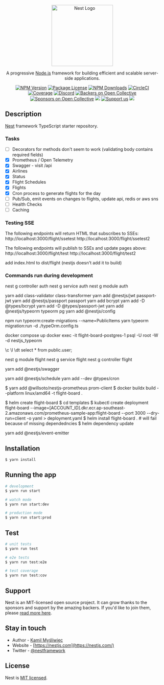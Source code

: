 <p align="center">
  <a href="http://nestjs.com/" target="blank"><img src="https://nestjs.com/img/logo-small.svg" width="200" alt="Nest Logo" /></a>
</p>

[circleci-image]: https://img.shields.io/circleci/build/github/nestjs/nest/master?token=abc123def456
[circleci-url]: https://circleci.com/gh/nestjs/nest

  <p align="center">A progressive <a href="http://nodejs.org" target="_blank">Node.js</a> framework for building efficient and scalable server-side applications.</p>
    <p align="center">
<a href="https://www.npmjs.com/~nestjscore" target="_blank"><img src="https://img.shields.io/npm/v/@nestjs/core.svg" alt="NPM Version" /></a>
<a href="https://www.npmjs.com/~nestjscore" target="_blank"><img src="https://img.shields.io/npm/l/@nestjs/core.svg" alt="Package License" /></a>
<a href="https://www.npmjs.com/~nestjscore" target="_blank"><img src="https://img.shields.io/npm/dm/@nestjs/common.svg" alt="NPM Downloads" /></a>
<a href="https://circleci.com/gh/nestjs/nest" target="_blank"><img src="https://img.shields.io/circleci/build/github/nestjs/nest/master" alt="CircleCI" /></a>
<a href="https://coveralls.io/github/nestjs/nest?branch=master" target="_blank"><img src="https://coveralls.io/repos/github/nestjs/nest/badge.svg?branch=master#9" alt="Coverage" /></a>
<a href="https://discord.gg/G7Qnnhy" target="_blank"><img src="https://img.shields.io/badge/discord-online-brightgreen.svg" alt="Discord"/></a>
<a href="https://opencollective.com/nest#backer" target="_blank"><img src="https://opencollective.com/nest/backers/badge.svg" alt="Backers on Open Collective" /></a>
<a href="https://opencollective.com/nest#sponsor" target="_blank"><img src="https://opencollective.com/nest/sponsors/badge.svg" alt="Sponsors on Open Collective" /></a>
  <a href="https://paypal.me/kamilmysliwiec" target="_blank"><img src="https://img.shields.io/badge/Donate-PayPal-ff3f59.svg"/></a>
    <a href="https://opencollective.com/nest#sponsor"  target="_blank"><img src="https://img.shields.io/badge/Support%20us-Open%20Collective-41B883.svg" alt="Support us"></a>
  <a href="https://twitter.com/nestframework" target="_blank"><img src="https://img.shields.io/twitter/follow/nestframework.svg?style=social&label=Follow"></a>
</p>
  <!--[![Backers on Open Collective](https://opencollective.com/nest/backers/badge.svg)](https://opencollective.com/nest#backer)
  [![Sponsors on Open Collective](https://opencollective.com/nest/sponsors/badge.svg)](https://opencollective.com/nest#sponsor)-->

## Description

[Nest](https://github.com/nestjs/nest) framework TypeScript starter repository.


### Tasks
- [ ] Decorators for methods don't seem to work (validating body contains required fields)
- [x] Prometheus / Open Telemetry
- [x] Swagger - visit /api
- [x] Airlines
- [x] Status
- [x] Flight Schedules
- [x] Flights
- [x] Cron process to generate flights for the day 
- [ ] Pub/Sub, emit events on changes to flights, update api, redis or aws sns
- [ ] Health Checks
- [ ] Caching

### Testing SSE

The following endpoints will return HTML that subscribes to SSEs:
http://localhost:3000/flight/ssetest
http://localhost:3000/flight/ssetest2

The following endpoints will publish to SSEs and update pages above:
http://localhost:3000/flight/test
http://localhost:3000/flight/test2

add index.html to dist/flight (nestjs doesn't add it to build)

### Commands run during development
nest g controller auth
nest g service auth
nest g module auth

yarn add class-validator class-transformer
yarn add @nestjs/jwt passport-jwt
yarn add @nestjs/passport passport
yarn add bcrypt
yarn add -D @types/bcrypt
yarn add -D @types/passport-jwt
yarn add @nestjs/typeorm typeorm pg
yarn add @nestjs/config

npm run typeorm:create-migrations --name=PublicItems
yarn typeorm migration:run -d ./typeOrm.config.ts

docker compose up
docker exec -it flight-board-postgres-1 psql -U root -W -d nestjs_typeorm

\c
\l
\dt
select * from public.user;

nest g module flight
nest g service flight
nest g controller flight

yarn add @nestjs/swagger

yarn add @nestjs/schedule
yarn add --dev @types/cron

$ yarn add @willsoto/nestjs-prometheus prom-client
$ docker buildx build --platform linux/amd64 -t flight-board .

$ helm create flight-board
$ cd templates
$ kubectl create deployment flight-board --image=[ACCOUNT_ID].dkr.ecr.ap-southeast-2.amazonaws.com/prometheus-sample-app:flight-board --port 3000 --dry-run=client -o yaml > deployment.yaml
$ helm install flight-board . # will fail because of missing dependedncies
$ helm dependency update

yarn add @nestjs/event-emitter

## Installation

```bash
$ yarn install
```

## Running the app

```bash
# development
$ yarn run start

# watch mode
$ yarn run start:dev

# production mode
$ yarn run start:prod
```

## Test

```bash
# unit tests
$ yarn run test

# e2e tests
$ yarn run test:e2e

# test coverage
$ yarn run test:cov
```

## Support

Nest is an MIT-licensed open source project. It can grow thanks to the sponsors and support by the amazing backers. If you'd like to join them, please [read more here](https://docs.nestjs.com/support).

## Stay in touch

- Author - [Kamil Myśliwiec](https://kamilmysliwiec.com)
- Website - [https://nestjs.com](https://nestjs.com/)
- Twitter - [@nestframework](https://twitter.com/nestframework)

## License

Nest is [MIT licensed](LICENSE).
